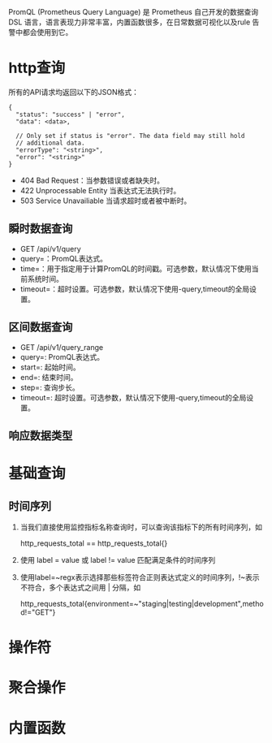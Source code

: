 PromQL (Prometheus Query Language) 是 Prometheus 自己开发的数据查询 DSL 语言，语言表现力非常丰富，内置函数很多，在日常数据可视化以及rule 告警中都会使用到它。

# http查询
所有的API请求均返回以下的JSON格式：
```
{
  "status": "success" | "error",
  "data": <data>,

  // Only set if status is "error". The data field may still hold
  // additional data.
  "errorType": "<string>",
  "error": "<string>"
}
```

- 404 Bad Request：当参数错误或者缺失时。
- 422 Unprocessable Entity 当表达式无法执行时。
- 503 Service Unavailiable 当请求超时或者被中断时。

## 瞬时数据查询
- GET /api/v1/query
- query=：PromQL表达式。
- time=：用于指定用于计算PromQL的时间戳。可选参数，默认情况下使用当前系统时间。
- timeout=：超时设置。可选参数，默认情况下使用-query,timeout的全局设置。




## 区间数据查询
- GET /api/v1/query_range
- query=: PromQL表达式。
- start=: 起始时间。
- end=: 结束时间。
- step=: 查询步长。
- timeout=: 超时设置。可选参数，默认情况下使用-query,timeout的全局设置。

## 响应数据类型


# 基础查询
## 时间序列
1. 当我们直接使用监控指标名称查询时，可以查询该指标下的所有时间序列，如

    http_requests_total == http_requests_total{}

2. 使用 label = value 或 label != value 匹配满足条件的时间序列
3. 使用label=~regx表示选择那些标签符合正则表达式定义的时间序列，!~表示不符合，多个表达式之间用 | 分隔，如

    http_requests_total{environment=~"staging|testing|development",method!="GET"}

# 操作符

# 聚合操作

# 内置函数

